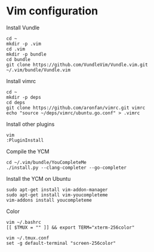 # Vim configuration

Install Vundle
```
cd ~
mkdir -p .vim
cd .vim
mkdir -p bundle
cd bundle
git clone https://github.com/VundleVim/Vundle.vim.git ~/.vim/bundle/Vundle.vim
```

Install vimrc
```
cd ~
mkdir -p deps
cd deps
git clone https://github.com/aronfan/vimrc.git vimrc
echo "source ~/deps/vimrc/ubuntu.go.conf" > .vimrc
```

Install other plugins
```
vim
:PluginInstall
```

Compile the YCM
```
cd ~/.vim/bundle/YouCompleteMe
./install.py --clang-completer --go-completer
```

Install the YCM on Ubuntu
```
sudo apt-get install vim-addon-manager
sudo apt-get install vim-youcompleteme
vim-addons install youcompleteme
```

Color
```
vim ~/.bashrc
[[ $TMUX = "" ]] && export TERM="xterm-256color"
```

```
vim ~/.tmux.conf
set -g default-terminal "screen-256color"
```

